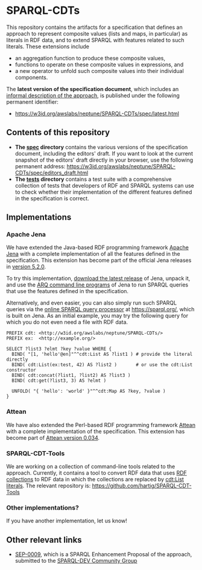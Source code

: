 # SPARQL-CDTs
This repository contains the artifacts for a specification that defines an approach to represent composite values (lists and maps, in particular) as literals in RDF data, and to extend SPARQL with features related to such literals. These extensions include
* an aggregation function to produce these composite values,
* functions to operate on these composite values in expressions, and
* a new operator to unfold such composite values into their individual components.

The **latest version of the specification document**, which includes an [informal description of the approach](https://w3id.org/awslabs/neptune/SPARQL-CDTs/spec/latest.html#description), is published under the following permanent identifier:
* https://w3id.org/awslabs/neptune/SPARQL-CDTs/spec/latest.html

## Contents of this repository
* **The [spec](https://github.com/awslabs/SPARQL-CDTs/tree/main/spec) directory** contains the various versions of the specification document, including the editors' draft. If you want to look at the current snapshot of the editors' draft directly in your browser, use the following permanent address: https://w3id.org/awslabs/neptune/SPARQL-CDTs/spec/editors_draft.html
* **The [tests](https://github.com/awslabs/SPARQL-CDTs/tree/main/tests) directory** contains a test suite with a comprehensive collection of tests that developers of RDF and SPARQL systems can use to check whether their implementation of the different features defined in the specification is correct.

## Implementations
### Apache Jena
We have extended the Java-based RDF programming framework [Apache Jena](https://jena.apache.org/) with a complete implementation of all the features defined in the specification. This extension has become part of the official Jena releases in [version 5.2.0](https://lists.apache.org/thread/ynf70r2z6cs7x48cvytqqk5bxh6qln9l).

To try this implementation, [download the latest release](https://jena.apache.org/download/index.cgi) of Jena, unpack it, and use the [ARQ command line programs](https://jena.apache.org/documentation/query/cmds.html) of Jena to run SPARQL queries that use the features defined in the specification.

Alternatively, and even easier, you can also simply run such SPARQL queries via the [online SPARQL query processor](https://sparql.org/sparql.html) at https://sparql.org/, which is built on Jena. As an initial example, you may try the following query for which you do not even need a file with RDF data.
```
PREFIX cdt:	<http://w3id.org/awslabs/neptune/SPARQL-CDTs/>
PREFIX ex:	<http://example.org/>

SELECT ?list3 ?elmt ?key ?value WHERE {
  BIND( "[1, 'hello'@en]"^^cdt:List AS ?list1 ) # provide the literal directly
  BIND( cdt:List(ex:test, 42) AS ?list2 )       # or use the cdt:List constructor
  BIND( cdt:concat(?list1, ?list2) AS ?list3 )
  BIND( cdt:get(?list3, 3) AS ?elmt )

  UNFOLD( "{ 'hello': 'world' }"^^cdt:Map AS ?key, ?value )
}
```

### Attean
We have also extended the Perl-based RDF programming framework [Attean](https://github.com/kasei/attean) with a complete implementation of the specification. This extension has become part of [Attean version 0.034](https://metacpan.org/release/GWILLIAMS/Attean-0.034).

### SPARQL-CDT-Tools
We are working on a collection of command-line tools related to the approach. Currently, it contains a tool to convert RDF data that uses [RDF collections](https://www.w3.org/TR/rdf-mt/#collections) to RDF data in which the collections are replaced by [cdt:List literals](https://awslabs.github.io/SPARQL-CDTs/spec/latest.html#list-datatype). The relevant repository is: https://github.com/hartig/SPARQL-CDT-Tools

### Other implementations?
If you have another implementation, let us know!

## Other relevant links
* [SEP-0009](https://github.com/w3c/sparql-dev/blob/main/SEP/SEP-0009/sep-0009.md), which is a SPARQL Enhancement Proposal of the approach, submitted to the [SPARQL-DEV Community Group](https://www.w3.org/community/sparql-dev/)
